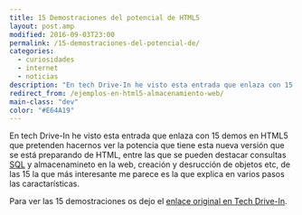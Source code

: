 ```yaml
---
title: 15 Demostraciones del potencial de HTML5
layout: post.amp
modified: 2016-09-03T23:00
permalink: /15-demostraciones-del-potencial-de/
categories:
  - curiosidades
  - internet
  - noticias
description: "En tech Drive-In he visto esta entrada que enlaza con 15 demos en HTML5 que pretenden hacernos ver la potencia que tiene esta nueva versión que se está preparando de HTML"
redirect_from: /ejemplos-en-html5-almacenamiento-web/
main-class: "dev"
color: "#E64A19"
---
```


En tech Drive-In he visto esta entrada que enlaza con 15 demos en HTML5 que pretenden hacernos ver la potencia que tiene esta nueva versión que se está preparando de HTML, entre las que se pueden destacar consultas [SQL][1] y almacenamineto en la web, creación y desrucción de objetos etc, de las 15 la que más interesante me parece es la que explica en varios pasos las caractarísticas.

<!--ad-->

Para ver las 15 demostraciones os dejo el <a target="_blank" href="http://www.techdrivein.com/2010/08/15-html5-demos-showcasing-prowess-of.html">enlace original en Tech Drive-In</a>.

 [1]: https://elbauldelprogramador.com/bases-de-datos/

